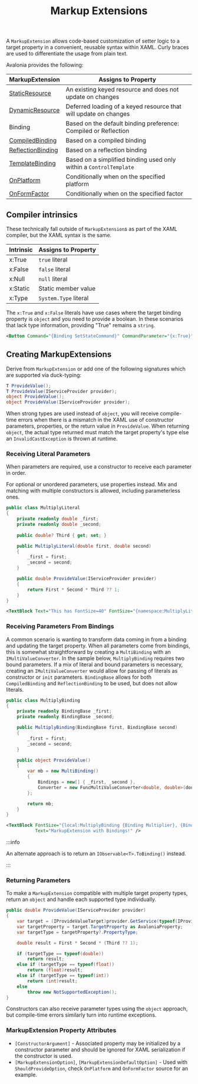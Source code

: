 ﻿---
id: markupextensions
title: Markup Extensions
---

A `MarkupExtension` allows code-based customization of setter logic to a target property in a convenient, reusable 
syntax within XAML. Curly braces are used to differentiate the usage from plain text.

Avalonia provides the following:

| MarkupExtension                                                                                  | Assigns to Property                                                |
|--------------------------------------------------------------------------------------------------|--------------------------------------------------------------------|
| [StaticResource](/docs/guides/styles-and-resources/resources#static-resource)                    | An existing keyed resource and does not update on changes          |
| [DynamicResource](/docs/guides/styles-and-resources/resources#using-resources)                   | Deferred loading of a keyed resource that will update on changes   |
| Binding                                                                                          | Based on the default binding preference: Compiled or Reflection    |
| [CompiledBinding](/docs/basics/data/data-binding/compiled-bindings#compiledbinding-markup)       | Based on a compiled binding                                        |
| [ReflectionBinding](/docs/basics/data/data-binding/compiled-bindings#reflectionbinding-markup)   | Based on a reflection binding                                      |
| [TemplateBinding](/docs/guides/custom-controls/how-to-create-templated-controls#data-binding)    | Based on a simplified binding used only within a `ControlTemplate` |
| [OnPlatform](/docs/guides/platforms/platform-specific-code/xaml#onplatform-markup-extension)     | Conditionally when on the specified platform                       |
| [OnFormFactor](/docs/guides/platforms/platform-specific-code/xaml#onformfactor-markup-extension) | Conditionally when on the specified factor                         |

## Compiler intrinsics

These technically fall outside of `MarkupExtension`s as part of the XAML compiler, but the XAML syntax is the same.

| Intrinsic | Assigns to Property   |
|-----------|-----------------------|
| x:True    | `true` literal        |
| x:False   | `false` literal       |
| x:Null    | `null` literal        |
| x:Static  | Static member value   |
| x:Type    | `System.Type` literal |

The `x:True` and `x:False` literals have use cases where the target binding property is `object` and you need 
to provide a boolean. In these scenarios that lack type information, providing "True" remains a `string`.

```xml
<Button Command="{Binding SetStateCommand}" CommandParameter="{x:True}" />
```

## Creating MarkupExtensions

Derive from `MarkupExtension` or add one of the following signatures which are supported via duck-typing:

```csharp
T ProvideValue();
T ProvideValue(IServiceProvider provider);
object ProvideValue();
object ProvideValue(IServiceProvider provider);
```

When strong types are used instead of `object`, you will receive compile-time errors when there is a mismatch in the 
XAML use of constructor parameters, properties, or the return value in `ProvideValue`. When returning `object`, the 
actual type returned must match the target property's type else an `InvalidCastException` is thrown at runtime.

### Receiving Literal Parameters

When parameters are required, use a constructor to receive each parameter in order.

For optional or unordered parameters, use properties instead. Mix and matching with multiple constructors is allowed, 
including parameterless ones.

```csharp
public class MultiplyLiteral
{
    private readonly double _first;
    private readonly double _second;
    
    public double? Third { get; set; }

    public MultiplyLiteral(double first, double second)
    {
        _first = first;
        _second = second;
    }

    public double ProvideValue(IServiceProvider provider)
    {
        return First * Second * Third ?? 1;
    }
}
```
```xml
<TextBlock Text="This has FontSize=40" FontSize="{namespace:MultiplyLiteral 10, 8, Third=0.5}" />
```

### Receiving Parameters From Bindings

A common scenario is wanting to transform data coming in from a binding and updating the target property. When all parameters 
come from bindings, this is somewhat straightforward by creating a `MultiBinding` with an `IMultiValueConverter`. In the 
sample below, `MultiplyBinding` requires two bound parameters. If a mix of literal and bound parameters is necessary, 
creating an `IMultiValueConverter` would allow for passing of literals as constructor or `init` parameters. `BindingBase` 
allows for both `CompiledBinding` and `ReflectionBinding` to be used, but does not allow literals.

```csharp
public class MultiplyBinding
{
    private readonly BindingBase _first;
    private readonly BindingBase _second;

    public MultiplyBinding(BindingBase first, BindingBase second)
    {
        _first = first;
        _second = second;
    }

    public object ProvideValue()
    {
        var mb = new MultiBinding()
        {
            Bindings = new[] { _first, _second },
            Converter = new FuncMultiValueConverter<double, double>(doubles => doubles.Aggregate(1d, (x, y) => x * y))
        };

        return mb;
    }
}
```

```xml
<TextBlock FontSize="{local:MultiplyBinding {Binding Multiplier}, {Binding Multiplicand}}" 
           Text="MarkupExtension with Bindings!" />
```

:::info

An alternate approach is to return an `IObservable<T>.ToBinding()` instead.

:::

### Returning Parameters

To make a `MarkupExtension` compatible with multiple target property types, return an `object` and handle each 
supported type individually.

```csharp
public double ProvideValue(IServiceProvider provider)
{
    var target = (IProvideValueTarget)provider.GetService(typeof(IProvideValueTarget))!;
    var targetProperty = target.TargetProperty as AvaloniaProperty;
    var targetType = targetProperty?.PropertyType;

    double result = First * Second * (Third ?? 1);

    if (targetType == typeof(double))
        return result;
    else if (targetType == typeof(float))
        return (float)result;
    else if (targetType == typeof(int))
        return (int)result;
    else
        throw new NotSupportedException();
}
```

Constructors can also receive parameter types using the `object` approach, but compile-time errors similarly turn into runtime exceptions.

### MarkupExtension Property Attributes

* `[ConstructorArgument]` - Associated property may be initialized by a constructor parameter and should be ignored for 
    XAML serialization if the constructor is used.
* `[MarkupExtensionOption]`, `[MarkupExtensionDefaultOption]` - Used with `ShouldProvideOption`, check `OnPlatform` and `OnFormFactor` source for an example.